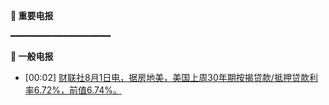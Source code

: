 **🔴 重要电报**

━━━━━━━━━━━━━━━━━━━

**📰 一般电报**

  - [00:02] [财联社8月1日电，据房地美，美国上周30年期按揭贷款/抵押贷款利率6.72%，前值6.74%。](https://www.cls.cn/detail/2102926)
